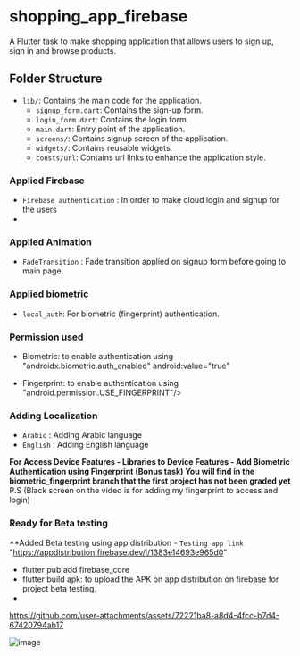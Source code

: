 # shopping_app_firebase

A Flutter task to make  shopping application that allows users to sign up, sign in and browse products.

## Folder Structure


- `lib/`: Contains the main code for the application.
    - `signup_form.dart`: Contains the sign-up form.
    - `login_form.dart`: Contains the login form.
    - `main.dart`: Entry point of the application.
    - `screens/`: Contains signup screen of the application.
    - `widgets/`: Contains reusable widgets.
    - `consts/url`: Contains url links to enhance the application style.

### Applied Firebase

- `Firebase authentication` : In order to make cloud login and signup for the users
- 
### Applied Animation

- `FadeTransition` : Fade transition applied on signup form before going to main page.

### Applied biometric

- `local_auth`: For biometric (fingerprint) authentication.

### Permission used

- Biometric: to enable authentication using   "androidx.biometric.auth_enabled" android:value="true"

- Fingerprint: to enable authentication using "android.permission.USE_FINGERPRINT"/>

### Adding Localization

- `Arabic` : Adding Arabic language
- `English` : Adding English language


**For Access Device Features - Libraries to Device Features - Add Biometric Authentication using Fingerprint (Bonus task)
You will find in the biometric_fingerprint branch that the first project has not been graded yet**
P.S (Black screen on the video is for adding my fingerprint to access and login)

### Ready for Beta testing

**Added Beta testing using app distribution - `Testing app link` "https://appdistribution.firebase.dev/i/1383e14693e965d0"
- flutter pub add firebase_core
- flutter build apk: to upload the APK on app distribution on firebase for project beta testing.
- 
https://github.com/user-attachments/assets/72221ba8-a8d4-4fcc-b7d4-67420794ab17



![image](https://github.com/user-attachments/assets/b5a34283-8a63-4176-8654-f7fc1c78d01c)

